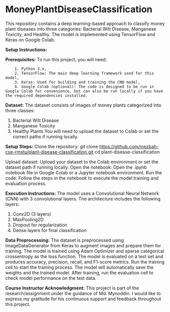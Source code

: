 # MoneyPlantDiseaseClassification
This repository contains a deep learning-based approach to classify money plant diseases into three categories: Bacterial Wilt Disease, Manganese Toxicity, and Healthy. The model is implemented using TensorFlow and Keras on Google Colab.

**Setup Instructions:**

 **Prerequisites:** To run this project, you will need:
 
        1. Python 3.x,
        2. TensorFlow: The main deep learning framework used for this model,
        3. Keras: Used for building and training the CNN model,
        4. Google Colab (optional): The code is designed to be run in Google Colab for convenience, but can also be run locally if you have the required dependencies installed.

**Dataset:**
The dataset consists of images of money plants categorized into three classes:
  1. Bacterial Wilt Disease
  2. Manganese Toxicity
  3. Healthy Plants
You will need to upload the dataset to Colab or set the correct paths if running locally.

**Setup Steps:**
Clone the repository:
git clone https://github.com/mezbah-cse-rmstu/plant-disease-classification.git
cd plant-disease-classification

Upload dataset: Upload your dataset to the Colab environment or set the dataset path if running locally.
Open the notebook: Open the .ipynb notebook file in Google Colab or a Jupyter notebook environment.
Run the code: Follow the steps in the notebook to execute the model training and evaluation process.

**Execution Instructions:**
The model uses a Convolutional Neural Network (CNN) with 3 convolutional layers. The architecture includes the following layers:
  1. Conv2D (3 layers)
  2. MaxPooling2D
  3. Dropout for regularization
  4. Dense layers for final classification

**Data Preprocessing:**
  The dataset is preprocessed using ImageDataGenerator from Keras to augment images and prepare them for training.
  The model is trained using Adam Optimizer and sparse categorical crossentropy as the loss function.
  The model is evaluated on a test set and produces accuracy, precision, recall, and F1-score metrics.
  Run the training cell to start the training process. The model will automatically save the weights and the trained model.
  After training, run the evaluation cell to check model performance on the test data.

**Course Instructor Acknowledgment:**
This project is part of the research/assignment under the guidance of Md. Mynoddin. I would like to express my gratitude for his continuous support and feedback throughout this project.
